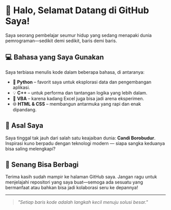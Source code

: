 # 👋 Halo, Selamat Datang di GitHub Saya!

Saya seorang pembelajar seumur hidup yang sedang menapaki dunia pemrograman—sedikit demi sedikit, baris demi baris.

## 💻 Bahasa yang Saya Gunakan
Saya terbiasa menulis kode dalam beberapa bahasa, di antaranya:
- 🐍 **Python** – favorit saya untuk eksplorasi data dan pengembangan aplikasi.
- 💡 **C++** – untuk performa dan tantangan logika yang lebih dalam.
- 🧩 **VBA** – karena kadang Excel juga bisa jadi arena eksperimen.
- 🌐 **HTML & CSS** – membangun antarmuka yang rapi dan enak dipandang.

## 📍 Asal Saya
Saya tinggal tak jauh dari salah satu keajaiban dunia: **Candi Borobudur**. Inspirasi kuno berpadu dengan teknologi modern — siapa sangka keduanya bisa saling melengkapi?

## 🤝 Senang Bisa Berbagi
Terima kasih sudah mampir ke halaman GitHub saya. Jangan ragu untuk menjelajahi repositori yang saya buat—semoga ada sesuatu yang bermanfaat atau bahkan bisa jadi kolaborasi seru ke depannya!

---

> *"Setiap baris kode adalah langkah kecil menuju solusi besar."*  

